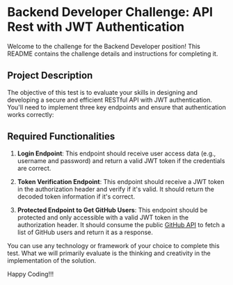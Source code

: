 # Backend Developer Challenge: API Rest with JWT Authentication

Welcome to the challenge for the Backend Developer position! This README contains the challenge details and instructions for completing it.

## Project Description

The objective of this test is to evaluate your skills in designing and developing a secure and efficient RESTful API with JWT authentication. You'll need to implement three key endpoints and ensure that authentication works correctly:

## Required Functionalities

1. **Login Endpoint**: This endpoint should receive user access data (e.g., username and password) and return a valid JWT token if the credentials are correct.

2. **Token Verification Endpoint**: This endpoint should receive a JWT token in the authorization header and verify if it's valid. It should return the decoded token information if it's correct.

3. **Protected Endpoint to Get GitHub Users**: This endpoint should be protected and only accessible with a valid JWT token in the authorization header. It should consume the public [GitHub API](https://docs.github.com/en/rest) to fetch a list of GitHub users and return it as a response.

You can use any technology or framework of your choice to complete this test. What we will primarily evaluate is the thinking and creativity in the implementation of the solution.

Happy Coding!!!